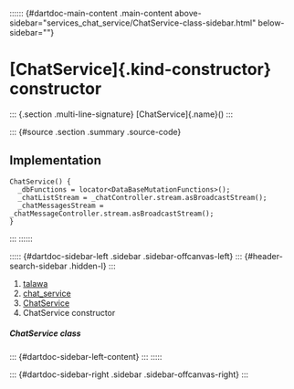 :::::: {#dartdoc-main-content .main-content above-sidebar="services_chat_service/ChatService-class-sidebar.html" below-sidebar=""}
<div>

# [ChatService]{.kind-constructor} constructor

</div>

::: {.section .multi-line-signature}
[ChatService]{.name}()
:::

::: {#source .section .summary .source-code}
## Implementation

``` language-dart
ChatService() {
  _dbFunctions = locator<DataBaseMutationFunctions>();
  _chatListStream = _chatController.stream.asBroadcastStream();
  _chatMessagesStream = _chatMessageController.stream.asBroadcastStream();
}
```
:::
::::::

::::: {#dartdoc-sidebar-left .sidebar .sidebar-offcanvas-left}
::: {#header-search-sidebar .hidden-l}
:::

1.  [talawa](../../index.html)
2.  [chat_service](../../services_chat_service/)
3.  [ChatService](../../services_chat_service/ChatService-class.html)
4.  ChatService constructor

##### ChatService class

::: {#dartdoc-sidebar-left-content}
:::
:::::

::: {#dartdoc-sidebar-right .sidebar .sidebar-offcanvas-right}
:::

